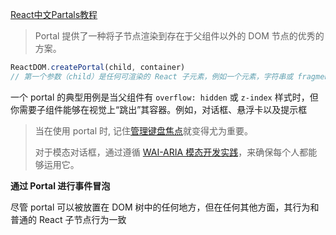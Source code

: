 [React中文Partals教程](https://zh-hans.reactjs.org/docs/portals.html)

> Portal 提供了一种将子节点渲染到存在于父组件以外的 DOM 节点的优秀的方案。

```javascript
ReactDOM.createPortal(child, container)
// 第一个参数（child）是任何可渲染的 React 子元素，例如一个元素，字符串或 fragment。第二个参数（container）是一个 DOM 元素。
```

一个 portal 的典型用例是当父组件有 `overflow: hidden` 或 `z-index` 样式时，但你需要子组件能够在视觉上“跳出”其容器。例如，对话框、悬浮卡以及提示框

>当在使用 portal 时, 记住[管理键盘焦点](https://zh-hans.reactjs.org/docs/accessibility.html#programmatically-managing-focus)就变得尤为重要。
>
>对于模态对话框，通过遵循 [WAI-ARIA 模态开发实践](https://www.w3.org/TR/wai-aria-practices-1.1/#dialog_modal)，来确保每个人都能够运用它。

**通过 Portal 进行事件冒泡**

尽管 portal 可以被放置在 DOM 树中的任何地方，但在任何其他方面，其行为和普通的 React 子节点行为一致



